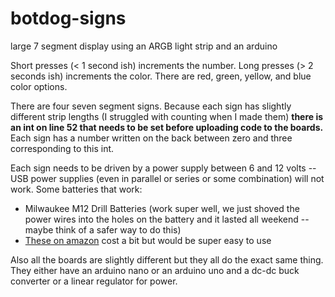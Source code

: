 # botdog-signs
 large 7 segment display using an ARGB light strip and an arduino


Short presses (< 1 second ish) increments the number. Long presses (> 2 seconds ish) increments the color. There are red, green, yellow, and blue color options.


There are four seven segment signs. Because each sign has slightly different strip lengths (I struggled with counting when I made them) **there is an int on line 52 that needs to be set before uploading code to the boards.** Each sign has a number written on the back between zero and three corresponding to this int.


Each sign needs to be driven by a power supply between 6 and 12 volts -- USB power supplies (even in parallel or series or some combination) will not work. Some batteries that work:
- Milwaukee M12 Drill Batteries (work super well, we just shoved the power wires into the holes on the battery and it lasted all weekend -- maybe think of a safer way to do this)
- [These on amazon](https://www.amazon.com/TalentCell-Rechargeable-Amplifier-Multi-led-Indicator/dp/B00MHNQIR2/ref=sr_1_54?crid=2IUPXO9CWQ789&dib=eyJ2IjoiMSJ9.r1BQaRm3E89cQI7KMoRyLvfnyDNTPWwh6gobXQyKaUFTEXX2OPQcFOzBo159ln5kSFzkF98wzBRqTYDa4IqgWMnaRlNRfAVI5G7azyWi8lY.miMZrscxgHPJ7H7UMZRiNmZU-6FAlgz8BNeqQHCoR6g&dib_tag=se&keywords=12v+battery&qid=1716403721&sprefix=12v+batte%2Caps%2C96&sr=8-54) cost a bit but would be super easy to use

Also all the boards are slightly different but they all do the exact same thing. They either have an arduino nano or an arduino uno and a dc-dc buck converter or a linear regulator for power.



